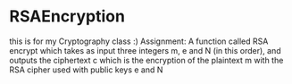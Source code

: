 # RSAEncryption
this is for my Cryptography class :)
Assignment: A function called RSA encrypt which takes as input three integers m, e and N (in this order), and outputs the ciphertext c which is the encryption of the plaintext m with the RSA cipher used with public keys e and N
